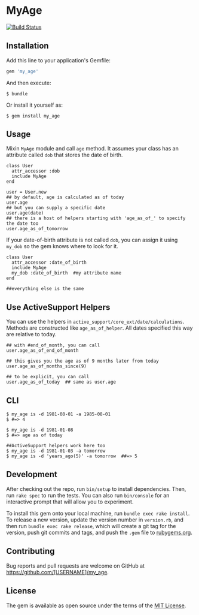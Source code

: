 # MyAge
[![Build Status](https://travis-ci.org/ej2015/my_age.svg?branch=master)](https://travis-ci.org/ej2015/my_age)
## Installation

Add this line to your application's Gemfile:

```ruby
gem 'my_age'
```

And then execute:

    $ bundle

Or install it yourself as:

    $ gem install my_age

## Usage

Mixin `MyAge` module and call `age` method. It assumes your class has an attribute called `dob` that stores the date of birth.

```
class User
  attr_accessor :dob
  include MyAge
end

user = User.new
## by default, age is calculated as of today
user.age
## but you can supply a specific date
user.age(date)
## there is a host of helpers starting with 'age_as_of_' to specify the date too 
user.age_as_of_tomorrow
```

If your date-of-birth attribute is not called `dob`, you can assign it using `my_dob` so the gem knows where to look for it.

``` 
class User
  attr_accessor :date_of_birth
  include MyAge
  my_dob :date_of_birth  #my attribute name
end

##everything else is the same
```
## Use ActiveSupport Helpers
You can use the helpers in `active_support/core_ext/date/calculations`. Methods are constructed like `age_as_of_helper`. All dates specified this way are relative to today.

```
## with #end_of_month, you can call
user.age_as_of_end_of_month

## this gives you the age as of 9 months later from today
user.age_as_of_months_since(9)

## to be explicit, you can call
user.age_as_of_today  ## same as user.age
```

## CLI

```
$ my_age is -d 1981-08-01 -a 1985-08-01
$ #=> 4

$ my_age is -d 1981-01-08
$ #=> age as of today

##ActiveSupport helpers work here too
$ my_age is -d 1981-01-03 -a tomorrow
$ my_age is -d 'years_ago(5)' -a tomorrow  ##=> 5

```

## Development

After checking out the repo, run `bin/setup` to install dependencies. Then, run `rake spec` to run the tests. You can also run `bin/console` for an interactive prompt that will allow you to experiment.

To install this gem onto your local machine, run `bundle exec rake install`. To release a new version, update the version number in `version.rb`, and then run `bundle exec rake release`, which will create a git tag for the version, push git commits and tags, and push the `.gem` file to [rubygems.org](https://rubygems.org).

## Contributing

Bug reports and pull requests are welcome on GitHub at https://github.com/[USERNAME]/my_age.


## License

The gem is available as open source under the terms of the [MIT License](http://opensource.org/licenses/MIT).

